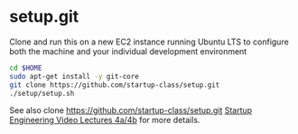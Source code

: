 setup.git
=========
Clone and run this on a new EC2 instance running Ubuntu LTS to configure both the machine and your individual development environment

```sh
cd $HOME
sudo apt-get install -y git-core
git clone https://github.com/startup-class/setup.git
./setup/setup.sh   
```

See also clone https://github.com/startup-class/setup.git
[Startup Engineering Video Lectures 4a/4b](https://class.coursera.org/startup-001/lecture/index)
for more details.





